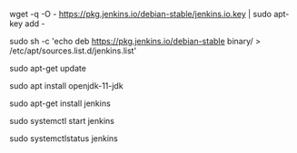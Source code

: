 wget -q -O - https://pkg.jenkins.io/debian-stable/jenkins.io.key | sudo apt-key add -

sudo sh -c 'echo deb https://pkg.jenkins.io/debian-stable binary/ > \
    /etc/apt/sources.list.d/jenkins.list'

sudo apt-get update

sudo apt install openjdk-11-jdk

sudo apt-get install jenkins

sudo systemctl start jenkins

sudo systemctlstatus jenkins

